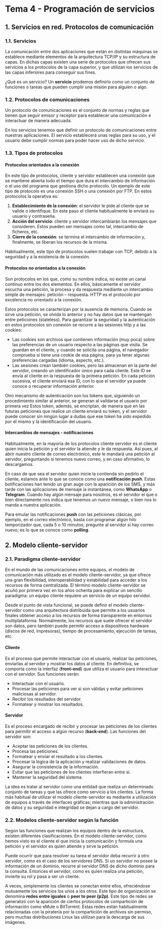 # Tema 4 - Programación de servicios
## 1. Servicios en red. Protocolos de comunicación
### 1.1. Servicios
La comunicación entre dos aplicaciones que están en distintas máquinas se establece mediante elementos de la arquitectura TCP/IP y su estructura de capas. En dichas capas existen una serie de protocolos que ofrecen sus servicios a los protocolos de la capa superior, y que utilizan los servicios de las capas inferiores para conseguir sus fines.

¿Qué es un servicio? Un **servicio** prodemos definirlo como un conjunto de funciones o tareas que pueden cumplir una misión para alguien o algo.

### 1.2. Protocolos de comunicaciones
Un protocolo de comunicaciones es el conjunto de normas y reglas que tienen que seguir emisor y receptor para establecer una comunicación e interactuar de manera adecuada.

En los servicios tenemos que definir un protocolo de comunicaciones entre nuestras aplicaciones. El servicio establecerá unas reglas para su uso, y el usuario debe cumplir normas para poder hacer uso de dicho servicio.

### 1.3. Tipos de protocolos
#### Protocolos orientados a la conexión
En este tipo de protocolos, cliente y servidor establecen una conexión que se mantiene abierta todo el tiempo que dura el intercambio de información o el uso del programa que gestiona dicho protocolo. Un ejemplo de este tipo de protocolo es una conexión SSH o una conexión por FTP. En estos protocolos la operativa es:
1. **Establecimiento de la conexión**: el servidor le pide al cliente que se valide o identifique. En este paso el cliente habitualmente le enviará su usuario y contraseña.
2. **Acción del servicio**: cliente y servidor intercambiarán los mensajes que consideren. Estos pueden ser mensajes como tal, intercambio de ficheros, etc.
3. **Cierre de la conexión**: se termina el intercambio de información y, finalmente, se liberan los recursos de la misma.

Habitualmente, este tipo de protocolos suelen trabajar con TCP, debido a la seguridad y a la existencia de la conexión.

#### Protocolos no orientados a la conexión
Son protocolos en los que, como su nombre indica, no existe un canal continuo entre los dos elementos. En ellos, básicamente el servidor escucha una petición, la procesa y da respuesta mediante un intercambio simple de mensajes: petición – respuesta. HTTP es el protocolo por excelencia no orientado a la conexión.

Estos protocolos se caracterizan por la ausencia de memoria. Cuando se sirve una petición, se olvida lo anterior y no hay datos que se mantengan entre peticiones (stateless). Para garantizar la seguridad y la autenticación en estos protocolos sin conexión se recurre a las sesiones http y a las cookies:
- Las cookies son archivos que contienen información (muy poca) sobre las preferencias de un usuario respecto a las páginas que visita. Se guardan en el cliente, y cuando se solicita una página, el navegador comprueba si tiene una cookie de esa página, para ya tener algunas preferencias cargadas (idioma, aspecto, etc.).
- Las sesiones crean también cookies, pero las almacenan en la parte del servidor, creando un identificador único para cada cliente. Este ID se envía al cliente en la respuesta de la primera petición. En cada petición sucesiva, el cliente enviará esa ID, con lo que el servidor ya puede conoce o recuperar información anterior.

Otro mecanismo de autenticación son los tokens que, siguiendo un procedimiento similar al anterior, se generan al validarse el usuario por primera vez Estos token, además, se encriptan, de manera que en las futuras peticiones que realice un cliente enviará su token, y el servidor puede conocer sin ningún lugar a dudas que ese token ha sido expedido por él mismo y la identificación del usuario.

#### Intercambios de mensajes - notificaciones
Habitualmente, en la mayoría de los protocolos cliente servidor es el cliente quien inicia la petición y el servidor la atiende y le da respuesta. Así pues, al abrir nuestro cliente de correo electrónico, este le mandará una petición al servidor, preguntando si tenemos nuevo correo, y en caso afirmativo, lo descargamos.

En caso de que sea el servidor quien inicie la contienda sin pedirlo el cliente, estamos ante lo que se conoce como una **notificación push**. Estas botificaciones han tenido un gran auge con la aparición de los SMS, y más tarde con las aplicaciones de mensaje ía instantánea, como **WhatsApp** o **Telegram**. Cuando hay algún mensaje para nosotros, es el servidor el que o bien directamente nos indica que tenemos un nuevo mensaje, o bien nos lo manda a nuestra aplicación.

Para emular las notificaciones **push** con las peticiones clásicas, por ejemplo, en el correo electrónico, basta con programar algún hilo temporizador que, cada 5 o 10 minutos, pregunte al servidor si hay correo nuevo; es lo que se conoce como **polling**.

## 2. Modelo cliente-servidor
### 2.1. Paradigma cliente-servidor
En el mundo de las comunicaciones entre equipos, el modelo de comunicación más utilizado es el modelo cliente-servidor, ya que ofrece una gran flexibilidad, interoperabilidad y estabilidad para acceder a los recursos de forma centralizada. El término modelo cliente-servidor se acuñó por primera vez en los años ochenta para explicar un sencillo paradigma: un equipo cliente requiere un servicio de un equipo servidor.

Desde el punto de vista funcional, se puede definir el modelo cliente-servidor como una arquitectura distribuida que permite a los usuarios finales obtener acceso a los recursos de forma transparente en entornos multiplataforma. Normalmente, los recursos que suele ofrecer el servidor son datos, pero también puede permitir acceso a dispositivos hardware (discos de red, impresoras), tiempo de procesamiento, ejecución de tareas, etc.

#### Cliente
Es el proceso que permite interactuar con el usuario, realizar las peticiones, enviarlas al servidor y mostrar los datos al cliente. En definitiva, se comporta como la interfaz (**front-end**) que utiliza el usuario para interactuar con el servidor. Sus funciones serán:
- Interactuar con el usuario.
- Procesar las peticiones para ver si son válidas y evitar peticiones maliciosas al servidor.
- Recibir los resultados del servidor.
- Formatear y mostrar los resultados.

#### Servidor
Es el proceso encargado de recibir y procesar las peticiones de los clientes para permitir el acceso a algún recurso (**back-end**). Las funciones del servidor son:
- Aceptar las peticiones de los clientes.
- Procesa las peticiones.
- Formatear y enviar el resultado a los clientes.
- Procesar la lógica de la aplicación y realizar validaciones de datos.
- Asegurar la consistencia de la información.
- Evitar que las peticiones de los clientes interfieran entre sí.
- Mantener la seguridad del sistema.

La idea es tratar al servidor como una entidad que realiza un determinado conjunto de tareas y que las ofrece como servicio a los clientes. La forma más habitual de utilizar el modelo cliente-servidor es mediante a utilización de equipos a través de interfaces gráficas; mientras que la administración de datos y su seguridad e integridad se dejan a cargo del servidor.

### 2.2. Modelos cliente-servidor según la función
Según las funciones que realizan los equipos dentro de la estructura, existen diferentes clasificaciones. En el modelo cliente-servidor, como hemos visto es el cliente el que inicia la comunicación y formula una petición y el servidor es quien atiende y sirve la petición.

Puede ocurrir que para resolver su tarea el servidor deba recurrir a otro servidor, como es el caso de los servidores DNS. Si un servidor no posee la información de un dominio, recurre al servidor DNS de dicho dominio para la consulta. Entonces el servidor, como es quien realiza una petición, invierte su rol y pasa a ser un cliente.

A veces, simplemente los clientes se conectan entre ellos, ofreciéndose mutuamente los servicios los unos a los otros. Este tipo de organización se denomina **redes entre iguales** o **peer to peer (p2p)**. Este tipo de redes se generalizó con la aparición de ciertos protocolos de compartición de información como eMule o BitTorrent. Estas redes están habitualmente relacionadas con la piratería por la compartición de archivos sin permiso, pero muchas distribuciones Linux las utilizan para la descarga de sus imágenes.
